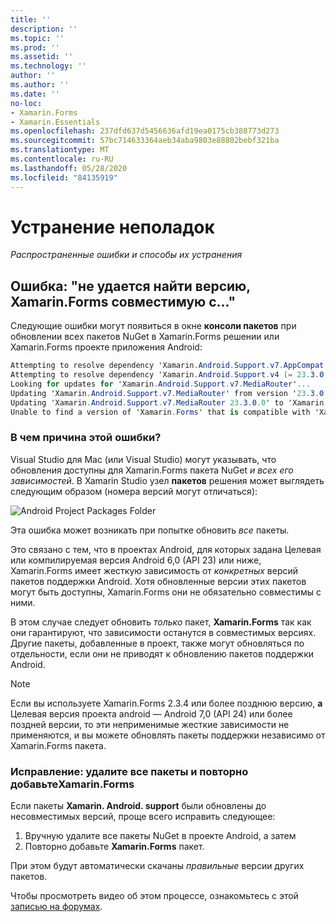 ```yaml
---
title: ''
description: ''
ms.topic: ''
ms.prod: ''
ms.assetid: ''
ms.technology: ''
author: ''
ms.author: ''
ms.date: ''
no-loc:
- Xamarin.Forms
- Xamarin.Essentials
ms.openlocfilehash: 237dfd637d5456636afd19ea0175cb388773d273
ms.sourcegitcommit: 57bc714633364aeb34aba9803e88802bebf321ba
ms.translationtype: MT
ms.contentlocale: ru-RU
ms.lasthandoff: 05/28/2020
ms.locfileid: "84135919"
---
```

# <a name="troubleshooting"></a>Устранение неполадок

_Распространенные ошибки и способы их устранения_

## <a name="error-unable-to-find-a-version-of-xamarinforms-compatible-with"></a>Ошибка: "не удается найти версию, Xamarin.Forms совместимую с..."

Следующие ошибки могут появиться в окне **консоли пакетов** при обновлении всех пакетов NuGet в Xamarin.Forms решении или Xamarin.Forms проекте приложения Android:

```csharp
Attempting to resolve dependency 'Xamarin.Android.Support.v7.AppCompat (= 23.3.0.0)'.
Attempting to resolve dependency 'Xamarin.Android.Support.v4 (= 23.3.0.0)'.
Looking for updates for 'Xamarin.Android.Support.v7.MediaRouter'...
Updating 'Xamarin.Android.Support.v7.MediaRouter' from version '23.3.0.0' to '23.3.1.0' in project 'Todo.Droid'.
Updating 'Xamarin.Android.Support.v7.MediaRouter 23.3.0.0' to 'Xamarin.Android.Support.v7.MediaRouter 23.3.1.0' failed.
Unable to find a version of 'Xamarin.Forms' that is compatible with 'Xamarin.Android.Support.v7.MediaRouter 23.3.0.0'.
```

### <a name="what-causes-this-error"></a>В чем причина этой ошибки?

Visual Studio для Mac (или Visual Studio) могут указывать, что обновления доступны для Xamarin.Forms пакета NuGet *и всех его зависимостей*. В Xamarin Studio узел **пакетов** решения может выглядеть следующим образом (номера версий могут отличаться):

![](images/updates-available.png "Android Project Packages Folder")

Эта ошибка может возникать при попытке обновить _все_ пакеты.

Это связано с тем, что в проектах Android, для которых задана Целевая или компилируемая версия Android 6,0 (API 23) или ниже, Xamarin.Forms имеет жесткую зависимость от *конкретных* версий пакетов поддержки Android. Хотя обновленные версии этих пакетов могут быть доступны, Xamarin.Forms они не обязательно совместимы с ними.

В этом случае следует обновить _только_ пакет, **Xamarin.Forms** так как они гарантируют, что зависимости останутся в совместимых версиях. Другие пакеты, добавленные в проект, также могут обновляться по отдельности, если они не приводят к обновлению пакетов поддержки Android.

> [!NOTE]
> Если вы используете Xamarin.Forms 2.3.4 или более позднюю версию, **а** Целевая версия проекта android — Android 7,0 (API 24) или более поздней версии, то эти неприменимые жесткие зависимости не применяются, и вы можете обновлять пакеты поддержки независимо от Xamarin.Forms пакета.

### <a name="fix-remove-all-packages-and-re-add-xamarinforms"></a>Исправление: удалите все пакеты и повторно добавьтеXamarin.Forms

Если пакеты **Xamarin. Android. support** были обновлены до несовместимых версий, проще всего исправить следующее:

1. Вручную удалите все пакеты NuGet в проекте Android, а затем
2. Повторно добавьте **Xamarin.Forms** пакет.

При этом будут автоматически скачаны *правильные* версии других пакетов.

Чтобы просмотреть видео об этом процессе, ознакомьтесь с этой [записью на форумах](https://forums.xamarin.com/discussion/comment/170012/#Comment_170012).
